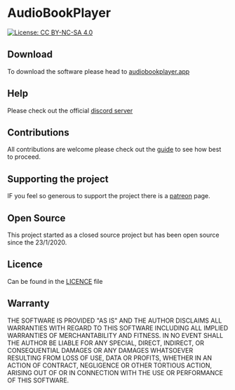 # AudioBookPlayer
[![License: CC BY-NC-SA 4.0](https://img.shields.io/badge/License-CC%20BY--NC--SA%204.0-lightgrey.svg)](https://creativecommons.org/licenses/by-nc-sa/4.0/)

## Download
To download the software please head to [audiobookplayer.app](https://audiobookplayer.app/)

## Help
Please check out the official [discord server](https://discord.gg/kks2tQQ)

## Contributions
All contributions are welcome please check out the [guide](CONTRIBUTING.md) to see how best to proceed.

## Supporting the project
IF you feel so generous to support the project there is a [patreon](https://www.patreon.com/AudioBookPlayer) page.

## Open Source
This project started as a closed source project but has been open source since the 23/1/2020.

## Licence
Can be found in the [LICENCE](LICENCE.md) file

## Warranty
THE SOFTWARE IS PROVIDED "AS IS" AND THE AUTHOR DISCLAIMS ALL WARRANTIES WITH
REGARD TO THIS SOFTWARE INCLUDING ALL IMPLIED WARRANTIES OF MERCHANTABILITY
AND FITNESS. IN NO EVENT SHALL THE AUTHOR BE LIABLE FOR ANY SPECIAL, DIRECT,
INDIRECT, OR CONSEQUENTIAL DAMAGES OR ANY DAMAGES WHATSOEVER RESULTING FROM
LOSS OF USE, DATA OR PROFITS, WHETHER IN AN ACTION OF CONTRACT, NEGLIGENCE OR
OTHER TORTIOUS ACTION, ARISING OUT OF OR IN CONNECTION WITH THE USE OR
PERFORMANCE OF THIS SOFTWARE.